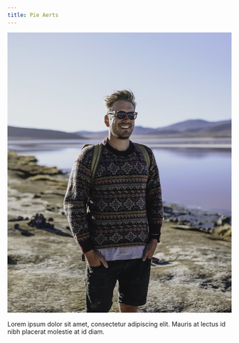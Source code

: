 ```yaml
---
title: Pie Aerts
---
```



![](/uploads/versions/img-8526-2---x----1639-2048x---.jpg)

Lorem ipsum dolor sit amet, consectetur adipiscing elit. Mauris at lectus id nibh placerat molestie at id diam.

## &nbsp;